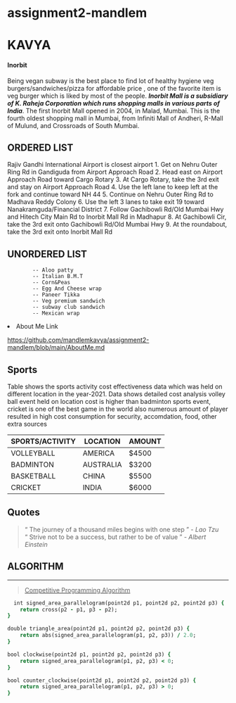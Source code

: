 # assignment2-mandlem
# KAVYA #
#### Inorbit
Being vegan subway is the best place to find lot of healthy hygiene veg burgers/sandwiches/pizza for affordable price , one of the favorite item is veg burger which is liked by most of the people.
***Inorbit Mall is a subsidiary of K. Raheja Corporation which runs shopping malls in various parts of India***. The first Inorbit Mall opened in 2004, in Malad, Mumbai. This is the fourth oldest shopping mall in Mumbai, from Infiniti Mall of Andheri, R-Mall of Mulund, and Crossroads of South Mumbai.

<section>

<h1> ORDERED LIST </h1>
Rajiv Gandhi International Airport is closest airport
1. Get on Nehru Outer Ring Rd in Gandiguda from Airport Approach Road
2. Head east on Airport Approach Road toward Cargo Rotary 
3. At Cargo Rotary, take the 3rd exit and stay on Airport Approach Road 
4. Use the left lane to keep left at the fork and continue toward NH 44 
5. Continue on Nehru Outer Ring Rd to Madhava Reddy Colony 
6. Use the left 3 lanes to take exit 19 toward Nanakramguda/Financial District 
7. Follow Gachibowli Rd/Old Mumbai Hwy and Hitech City Main Rd to Inorbit Mall Rd in Madhapur 
8. At Gachibowli Cir, take the 3rd exit onto Gachibowli Rd/Old Mumbai Hwy 
9. At the roundabout, take the 3rd exit onto Inorbit Mall Rd 
<h1> UNORDERED LIST </h1> 

            -- Aloo patty
            -- Italian B.M.T
            -- Corn&Peas
            -- Egg And Cheese wrap
            -- Paneer Tikka
            -- Veg premium sandwich
            -- subway club sandwich
            -- Mexican wrap


</section>


<li> About Me Link </li> 



https://github.com/mandlemkavya/assignment2-mandlem/blob/main/AboutMe.md

<section>

<h2> Sports </h2>
<p>  Table shows the sports activity cost effectiveness data which was held on different location in the year-2021. Data shows detailed cost analysis volley ball event held on location cost is higher than badminton sports event, cricket is one of the best game in the world also numerous amount of player resulted in high cost consumption for security, accomdation, food, other extra sources </p>

| SPORTS/ACTIVITY | LOCATION | AMOUNT |
| ------------- | ------------- | ------------- |
| VOLLEYBALL  | AMERICA  | $4500  |
| BADMINTON  | AUSTRALIA  | $3200  |
| BASKETBALL  | CHINA  | $5500  |
| CRICKET  | INDIA  | $6000  |

</section>

<section>
<h2> Quotes </h2>
<blockquote> <q>  The journey of a thousand miles begins with one step </q>
<i> - Lao Tzu </i>
</br>
<q> Strive not to be a success, but rather to be of value </q>
<i> - Albert Einstein </i>
</blockquote>
</section>

<section>
  <h1>ALGORITHM </h1>
<hr>
  <a href="https://cp-algorithms.com/geometry/oriented-triangle-area.html"><blockquote>Competitive Programming Algorithm</blockquote></a>
 
```ruby
  int signed_area_parallelogram(point2d p1, point2d p2, point2d p3) {
    return cross(p2 - p1, p3 - p2);
}

double triangle_area(point2d p1, point2d p2, point2d p3) {
    return abs(signed_area_parallelogram(p1, p2, p3)) / 2.0;
}

bool clockwise(point2d p1, point2d p2, point2d p3) {
    return signed_area_parallelogram(p1, p2, p3) < 0;
}

bool counter_clockwise(point2d p1, point2d p2, point2d p3) {
    return signed_area_parallelogram(p1, p2, p3) > 0;
}
```
 
</section>